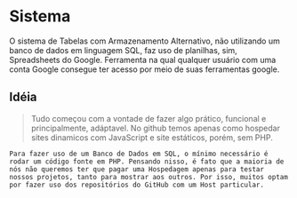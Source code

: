 # Sistema

O sistema de Tabelas com Armazenamento Alternativo, não utilizando um banco de dados em linguagem SQL, faz uso de planilhas, sim, Spreadsheets do Google. Ferramenta na qual qualquer usuário com uma conta Google consegue ter acesso por meio de suas ferramentas google.

## Idéia
>
> Tudo começou com a vontade de fazer algo prático,
> funcional e principalmente, adáptavel. No github temos apenas como
> hospedar sites dinamicos com JavaScript e site estáticos, porém, sem PHP.

`Para fazer uso de um Banco de Dados em SQL, o mínimo necessário é rodar um código fonte em PHP. Pensando nisso, é fato que a maioria de nós não queremos ter que pagar uma Hospedagem apenas para testar nossos projetos, tanto para mostrar aos outros. Por isso, muitos optam por fazer uso dos repositórios do GitHub com um Host particular.`
